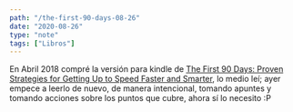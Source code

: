 ```yaml
---
path: "/the-first-90-days-08-26"
date: "2020-08-26"
type: "note"
tags: ["Libros"]
---
```


En Abril 2018 compré la versión para kindle de [The First 90 Days: Proven Strategies for Getting Up to Speed Faster and Smarter](https://www.amazon.com/dp/B00B6U63ZE/ref=cm_sw_r_tw_dp_x_iiVrFbBDC4ZT8), lo medio leí; ayer empece a leerlo de nuevo, de manera intencional, tomando apuntes y tomando acciones sobre los puntos que cubre, ahora sí lo necesito :P
